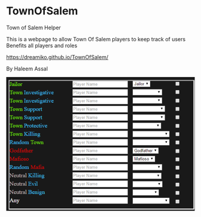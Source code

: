 # TownOfSalem
Town of Salem Helper

This is a webpage to allow Town Of Salem players to keep track of users
  Benefits all players and roles
  
  https://dreamiko.github.io/TownOfSalem/
  
  By Haleem Assal 
  
  ![alt tag](ToSH.png)
